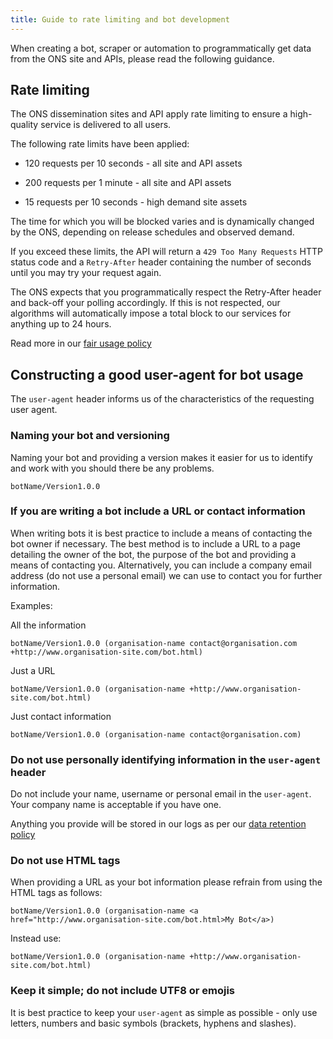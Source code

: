 ```yaml
---
title: Guide to rate limiting and bot development
---
```


When creating a bot, scraper or automation to programmatically get data from the ONS site and APIs, please read the following guidance.

## Rate limiting

The ONS dissemination sites and API apply rate limiting to ensure a high-quality service is delivered to all users.

The following rate limits have been applied:

* 120 requests per 10 seconds - all site and API assets

* 200 requests per 1 minute - all site and API assets

* 15 requests per 10 seconds - high demand site assets

The time for which you will be blocked varies and is dynamically changed by the ONS, depending on release schedules and observed demand.

If you exceed these limits, the API will return a `429 Too Many Requests` HTTP status code and a `Retry-After` header containing the number of seconds until you may try your request again.

The ONS expects that you programmatically respect the Retry-After header and back-off your polling accordingly. If this is not respected, our algorithms will automatically impose a total block to our services for anything up to 24 hours.

Read more in our [fair usage policy](TODO)

## Constructing a good user-agent for bot usage

The `user-agent` header informs us of the characteristics of the requesting user agent.

### Naming your bot and versioning

Naming your bot and providing a version makes it easier for us to identify and work with you should there be any problems.

```shell
botName/Version1.0.0
```

### If you are writing a bot include a URL or contact information

When writing bots it is best practice to include a means of contacting the bot owner if necessary. The best method is to include a URL to a page detailing the owner of the bot, the purpose of the bot and providing a means of contacting you. Alternatively, you can include a company email address (do not use a personal email) we can use to contact you for further information.

Examples:

All the information

```shell
botName/Version1.0.0 (organisation-name contact@organisation.com +http://www.organisation-site.com/bot.html)
```

Just a URL

```shell
botName/Version1.0.0 (organisation-name +http://www.organisation-site.com/bot.html)
```

Just contact information

```shell
botName/Version1.0.0 (organisation-name contact@organisation.com)
```

### Do not use personally identifying information in the `user-agent` header

Do not include your name, username or personal email in the `user-agent`. Your company name is acceptable if you have one.

Anything you provide will be stored in our logs as per our [data retention policy](https://www.ons.gov.uk/aboutus/transparencyandgovernance/dataprotection/dataprotectionpolicy)

### Do not use HTML tags

When providing a URL as your bot information please refrain from using the HTML tags as follows:

```shell
botName/Version1.0.0 (organisation-name <a href="http://www.organisation-site.com/bot.html>My Bot</a>)
```

Instead use:

```shell
botName/Version1.0.0 (organisation-name +http://www.organisation-site.com/bot.html)
```

### Keep it simple; do not include UTF8 or emojis

It is best practice to keep your `user-agent` as simple as possible - only use letters, numbers and basic symbols (brackets, hyphens and slashes).
